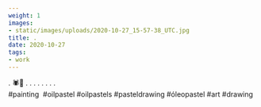 ```yaml
---
weight: 1
images:
- static/images/uploads/2020-10-27_15-57-38_UTC.jpg
title: .
date: 2020-10-27
tags:
- work
---
```


.
🕷️🦇
.
.
.
.
.
.
.
.
#painting  #oilpastel #oilpastels #pasteldrawing #óleopastel #art #drawing
